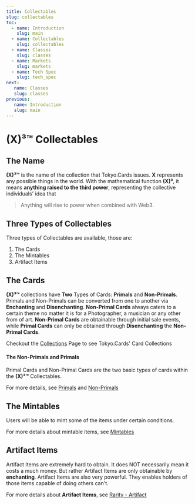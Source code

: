 ```yaml
---
title: Collectables
slug: collectables
toc:
  - name: Introduction
    slug: main 
  - name: Collectables 
    slug: collectables 
  - name: Classes 
    slug: classes 
  - name: Markets 
    slug: markets 
  - name: Tech Spec 
    slug: tech_spec 
next: 
   name: Classes 
   slug: classes 
previous: 
   name: Introduction 
   slug: main 
---
```


# __(X)³™__ Collectables

## The Name
__(X)³™__ is the name of the collection that Tokyo.Cards issues. __X__ represents any possible things in the world. With the mathematical function __(X)³__, it means __anything raised to the third power__, representing the collective individuals' idea that

> Anything will rise to power when combined with Web3.

## Three Types of Collectables
Three types of Collectables are available, those are:

1. The Cards
2. The Mintables
3. Artifact Items


## The Cards
__(X)³™__ collections have __Two__ Types of Cards: __Primals__ and __Non-Primals__. Primals and Non-Primals can be converted from one to another via __Enchanting__ and __Disenchanting__. __Non-Primal Cards__ always caters to a certain theme no matter it is for a Photographer, a musician or any other from of art. __Non-Primal Cards__ are obtainable through initial sale events, while __Primal Cards__ can only be obtained through __Disenchanting__ the __Non-Primal Cards__.

Checkout the [Collections]() Page to see Tokyo.Cards' Card Collections


#### The Non-Primals and Primals
Primal Cards and Non-Primal Cards are the two basic types of cards within the __(X)³™__ Collectables.

For more details, see [Primals](#Primals) and [Non-Primals](#Non_primal)

## The Mintables
Users will be able to mint some of the items under certain conditions. 

For more details about mintable items, see [Mintables](#mintable)

## Artifact Items
Artifact Items are extremely hard to obtain. It does NOT necessarily mean it costs a much money. But rather Artifact Items are only obtainable by __enchanting__. Artifact Items are also very powerful. They enables holders of those items capable of doing others can't.

For more details about __Artifact Items__, see [Rarity - Artifact](#Artifact) 
